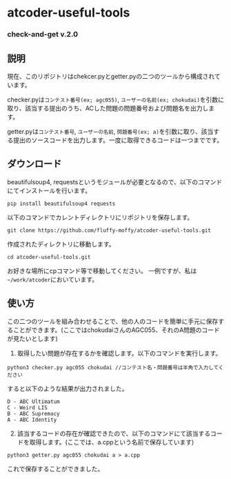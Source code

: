 # atcoder-useful-tools

### check-and-get v.2.0

## 説明
現在、このリポジトリはchekcer.pyとgetter.pyの二つのツールから構成されています。

checker.pyは`コンテスト番号(ex; agc055)`, `ユーザーの名前(ex; chokudai)`を引数に取り、該当する提出のうち、ACした問題の問題番号および問題名を出力します。

getter.pyは`コンテスト番号`, `ユーザーの名前`, `問題番号(ex; a)`を引数に取り、該当する提出のソースコードを出力します。一度に取得できるコードは一つまでです。


## ダウンロード

beautifulsoup4, requestsというモジュールが必要となるので、以下のコマンドにてインストールを行います。

```bash=
pip install beautifulsoup4 requests
```

以下のコマンドでカレントディレクトリにリポジトリを保存します。

```bash=
git clone https://github.com/fluffy-moffy/atcoder-useful-tools.git
```

作成されたディレクトリに移動します。

```bash=
cd atcoder-useful-tools.git
```

お好きな場所にcpコマンド等で移動してください。
一例ですが、私は`~/work/atcoder`においています。


## 使い方
この二つのツールを組み合わせることで、他の人のコードを簡単に手元に保存することができます。(ここではchokudaiさんのAGC055、それのA問題のコードが見たいとします)

1. 取得したい問題が存在するかを確認します。以下のコマンドを実行します。

```bash=
python3 checker.py agc055 chokudai //コンテスト名・問題番号は半角で入力してください
```

すると以下のような結果が出力されました。

```bash=
D - ABC Ultimatum
C - Weird LIS
B - ABC Supremacy
A - ABC Identity
```

2. 該当するコードの存在が確認できたので、以下のコマンドにて該当するコードを取得します。(ここでは、a.cppという名前で保存しています)

```bash=
python3 getter.py agc055 chokudai a > a.cpp
```

これで保存することができました。
